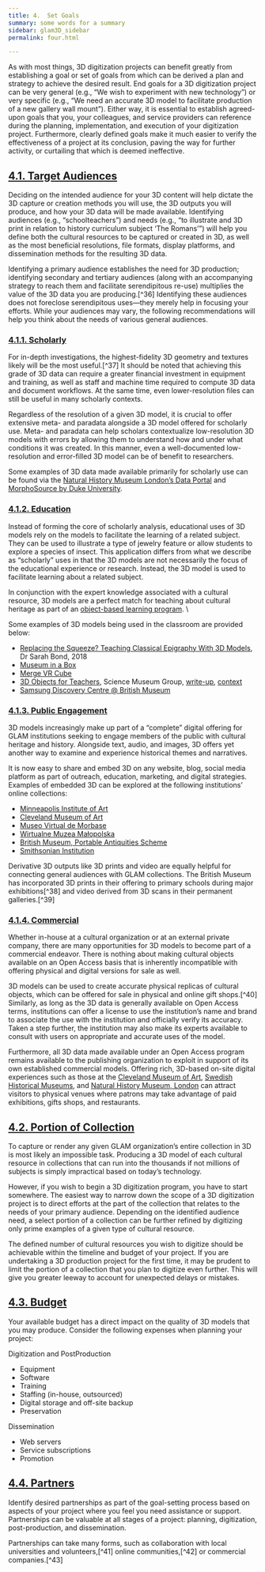 ```yaml
---
title: 4.  Set Goals
summary: some words for a summary
sidebar: glam3D_sidebar
permalink: four.html

---
```


As with most things, 3D digitization projects can benefit greatly from establishing a goal or set of goals from which can be derived a plan and strategy to achieve the desired result. End goals for a 3D digitization project can be very general (e.g., “We wish to experiment with new technology”) or very specific (e.g., “We need an accurate 3D model to facilitate production of a new gallery wall mount”). Either way, it is essential to establish agreed-upon goals that you, your colleagues, and service providers can reference during the planning, implementation, and execution of your digitization project. Furthermore, clearly defined goals make it much easier to verify the effectiveness of a project at its conclusion, paving the way for further activity, or curtailing that which is deemed ineffective.



##    [4.1. Target Audiences](#target_audiences)

Deciding on the intended audience for your 3D content will help dictate the 3D capture or creation methods you will use, the 3D outputs you will produce, and how your 3D data will be made available. Identifying audiences (e.g., “schoolteachers”) and needs (e.g., “to illustrate and 3D print in relation to history curriculum subject ‘The Romans’”) will help you define both the cultural resources to be captured or created in 3D, as well as the most beneficial resolutions, file formats, display platforms, and dissemination methods for the resulting 3D data.

Identifying a primary audience establishes the need for 3D production; identifying secondary and tertiary audiences (along with an accompanying strategy to reach them and facilitate serendipitous re-use) multiplies the value of the 3D data you are producing.[^36] Identifying these audiences does not foreclose serendipitous uses—they merely help in focusing your efforts.  While your audiences may vary, the following recommendations will help you think about the needs of various general audiences.



###       [4.1.1. Scholarly](#scholarly)

For in-depth investigations, the highest-fidelity 3D geometry and textures likely will be the most useful.[^37] It should be noted that achieving this grade of 3D data can require a greater financial investment in equipment and training, as well as staff and machine time required to compute 3D data and document workflows. At the same time, even lower-resolution files can still be useful in many scholarly contexts.

Regardless of the resolution of a given 3D model, it is crucial to offer extensive meta- and paradata alongside a 3D model offered for scholarly use. Meta- and paradata can help scholars contextualize low-resolution 3D models with errors by allowing them to understand how and under what conditions it was created. In this manner, even a well-documented low-resolution and error-filled 3D model can be of benefit to researchers.

Some examples of 3D data made available primarily for scholarly use can be found via the [Natural History Museum London’s Data Portal](https://data.nhm.ac.uk/dataset/3d-cetacean-scanning) and [MorphoSource by Duke University](https://www.morphosource.org/).



###        [4.1.2. Education](#education)

Instead of forming the core of scholarly analysis, educational uses of 3D models rely on the models to facilitate the learning of a related subject. They can be used to illustrate a type of jewelry feature or allow students to explore a species of insect. This application differs from what we describe as “scholarly” uses in that the 3D models are not necessarily the focus of the educational experience or research. Instead, the 3D model is used to facilitate learning about a related subject.

In conjunction with the expert knowledge associated with a cultural resource, 3D models are a perfect match for teaching about cultural heritage as part of an [object-based learning program](https://www.ucl.ac.uk/culture/schools/teaching-object-based-learning). \


Some examples of 3D models being used in the classroom are provided below:



*   [Replacing the Squeeze? Teaching Classical Epigraphy With 3D Models](https://sarahemilybond.com/2018/01/29/replacing-the-squeeze-teaching-classical-epigraphy-with-3d-models), Dr Sarah Bond, 2018
*   [Museum in a Box](https://museuminabox.org/make-your-own-pilot-feedback-from-two-auckland-primary-schools/)
*   [Merge VR Cube](https://mergeedu.com/cube)
*   [3D Objects for Teachers](https://www.sciencemuseum.org.uk/objects-and-stories/3d-objects-teachers), Science Museum Group, [write-up](https://lab.sciencemuseum.org.uk/3d-object-scans-as-a-museum-learning-resource-part-1-9e1e51b67581), [context](https://lab.sciencemuseum.org.uk/science-museum-group-digital-lab-introduction-and-projects-1f7a6f26a208)
*   [Samsung Discovery Centre @ British Museum](https://news.samsung.com/global/samsung-and-the-british-museum-offer-35000-school-pupils-the-chance-to-virtually-visit-the-museum)

###        [4.1.3. Public Engagement](#public_engagement)

3D models increasingly make up part of a “complete” digital offering for GLAM institutions seeking to engage members of the public with cultural heritage and history. Alongside text, audio, and images, 3D offers yet another way to examine and experience historical themes and narratives.

It is now easy to share and embed 3D on any website, blog, social media platform as part of outreach, education, marketing, and digital strategies. Examples of embedded 3D can be explored at the following institutions’ online collections:



*   [Minneapolis Institute of Art](https://collections.artsmia.org/search/_exists_:%22related:3dmodels%22)
*   [Cleveland Museum of Art](http://www.clevelandart.org/art/collection/search?i=1&only-highlights=1&only-open-access=1&only-in-3d=1)
*   [Museo Virtual de Morbase](https://montemorbase.com/museu-virtual/)
*   [Wirtualne Muzea Małopolska](http://muzea.malopolska.pl/en/?p_p_id=3&p_p_lifecycle=0&p_p_state=maximized&p_p_mode=view&_3_struts_action=%2Fsearch%2Fsearch&_3_groupId=0&_3_assetTagNames=3D+plus)
*   [British Museum, Portable Antiquities Scheme](https://finds.org.uk/database/search/results/q/%2A/3D/1)
*   [Smithsonian Institution](https://3d.si.edu/cc0)

Derivative 3D outputs like 3D prints and video are equally helpful for connecting general audiences with GLAM collections. The British Museum has incorporated 3D prints in their offering to primary schools during major exhibitions[^38] and video derived from 3D scans in their permanent galleries.[^39]



###        [4.1.4. Commercial](#commercial)

Whether in-house at a cultural organization or at an external private company, there are many opportunities for 3D models to become part of a commercial endeavor. There is nothing about making cultural objects available on an Open Access basis that is inherently incompatible with offering physical and digital versions for sale as well.

3D models can be used to create accurate physical replicas of cultural objects, which can be offered for sale in physical and online gift shops.[^40] Similarly, as long as the 3D data is generally available on Open Access terms, institutions can offer a license to use the institution’s name and brand to associate the use with the institution and officially verify its accuracy. Taken a step further, the institution may also make its experts available to consult with users on appropriate and accurate uses of the model.

Furthermore, all 3D data made available under an Open Access program remains available to the publishing organization to exploit in support of its own established commercial models. Offering rich, 3D-based on-site digital experiences such as those at the [Cleveland Museum of Art](https://sketchfab.com/blogs/community/photogrammetry-and-3d-model-viewer-advances-gesture-based-interactives/), [Swedish Historical Museums](https://sketchfab.com/blogs/community/api-spotlight-swedish-historical-museums/), and [Natural History Museum, London](https://sketchfab.com/blogs/community/nhm-london-building-custom-3d-interactives-sketchfab-api/) can attract visitors to physical venues where patrons may take advantage of paid exhibitions, gifts shops, and restaurants.



##    [4.2. Portion of Collection](#portion_of_collection)

To capture or render any given GLAM organization’s entire collection in 3D is most likely an impossible task. Producing a 3D model of each cultural resource in collections that can run into the thousands if not millions of subjects is simply impractical based on today’s technology.

However, if you wish to begin a 3D digitization program, you have to start somewhere. The easiest way to narrow down the scope of a 3D digitization project is to direct efforts at the part of the collection that relates to the needs of your primary audience. Depending on the identified audience need, a select portion of a collection can be further refined by digitizing only prime examples of a given type of cultural resource.

The defined number of cultural resources you wish to digitize should be achievable within the timeline and budget of your project. If you are undertaking a 3D production project for the first time, it may be prudent to limit the portion of a collection that you plan to digitize even further. This will give you greater leeway to account for unexpected delays or mistakes.



##    [4.3. Budget](#budget)

Your available budget has a direct impact on the quality of 3D models that you may produce. Consider the following expenses when planning your project:

Digitization and PostProduction

*   Equipment
*   Software
*   Training
*   Staffing (in-house, outsourced)
*   Digital storage and off-site backup
*   Preservation

Dissemination

*   Web servers
*   Service subscriptions
*   Promotion

##    [4.4. Partners](#partners)

Identify desired partnerships as part of the goal-setting process based on aspects of your project where you feel you need assistance or support. Partnerships can be valuable at all stages of a project: planning, digitization, post-production, and dissemination.

Partnerships can take many forms, such as collaboration with local universities and volunteers,[^41] online communities,[^42] or commercial companies.[^43]
